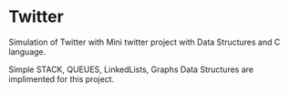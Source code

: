 # Twitter
Simulation of Twitter with Mini twitter project with Data Structures and C language.

Simple STACK, QUEUES, LinkedLists, Graphs Data Structures are implimented for this project.

